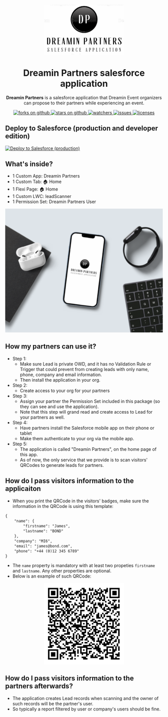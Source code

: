 <div align="center">
  <img src="docs/dreaminpartnersapp-icon.png" width="256" alt="Dreamin Partners logo" />
  <h1>
    Dreamin Partners salesforce application
  </h1>
  <p>
    <b>Dreamin Partners</b> is a salesforce application that Dreamin Event organizers can propose to their partners while experiencing an event.
  </p>
  <a href="https://github.com/VinceFINET/DreaminPartners/network/members">
    <img alt="forks on github" src="https://img.shields.io/github/forks/VinceFINET/DreaminPartners?style=flat-square&logoColor=blue">
  </a>
  <a href="https://github.com/VinceFINET/DreaminPartners/stargazers">
    <img alt="stars on github" src="https://img.shields.io/github/stars/VinceFINET/DreaminPartners?style=flat-square">
  </a>
  <a href="https://github.com/VinceFINET/DreaminPartners/watchers">
    <img alt="watchers" src="https://img.shields.io/github/watchers/VinceFINET/DreaminPartners?style=flat-square">
  </a>
  <a href="https://github.com/VinceFINET/DreaminPartners/issues">
    <img alt="issues" src="https://img.shields.io/github/issues-raw/VinceFINET/DreaminPartners?style=flat-square">
  </a>
  <a href="https://opensource.org/licenses/MIT">
    <img alt="licenses" src="https://img.shields.io/badge/License-MIT-yellow.svg">
  </a>
</div>

## Deploy to Salesforce (production and developer edition)

<a href="https://githubsfdeploy.herokuapp.com/app/githubdeploy/VinceFINET/DreaminPartners?ref=main">
  <img alt="Deploy to Salesforce (production)" src="https://raw.githubusercontent.com/afawcett/githubsfdeploy/master/deploy.png">
</a>

## What's inside?

- 1 Custom App: Dreamin Partners
- 1 Custom Tab: 🏠 Home
- 1 Flexi Page: 🏠 Home
- 1 Custom LWC: leadScanner
- 1 Permission Set: Dreamin Partners User

<div align="center">
  <img src="./docs/dreaminpartnersapp-illustration.png" width="512" alt="Dreamin Partners illustration" />
</div>

## How my partners can use it?

- Step 1:
  - Make sure Lead is private OWD, and it has no Validation Rule or Trigger that could prevent from creating leads with only name, phone, company and email information.
  - Then install the application in your org.
- Step 2:
  - Create access to your org for your partners
- Step 3:
  - Assign your partner the Permission Set included in this package (so they can see and use the application).
  - Note that this step will grand read and create access to Lead for your partners as well.
- Step 4:
  - Have partners install the Salesforce mobile app on their phone or tablet
  - Make them authenticate to your org via the mobile app.
- Step 5:
  - The application is called "Dreamin Partners", on the home page of this app.
  - As of now, the only service that we provide is to scan visitors' QRCodes to generate leads for partners.
 
## How do I pass visitors information to the applicaiton

- When you print the QRCode in the visitors' badges, make sure the information in the QRCode is using this template:
```
{ 
    "name": { 
        "firstname": "James", 
        "lastname": "BOND"
    }, 
    "company": "MI6", 
    "email": "james@bond.com",
    "phone": "+44 (0)12 345 6789"
}
```
- The `name` property is mandatory with at least two propeties `firstname` and `lastname`. Any other properties are optional.
- Below is an example of such QRCode:

<div align="center">
  <img src="./docs/qrcode-example.png" width="256" alt="Example of a QRCode" />
</div>

## How do I pass visitors information to the partners afterwards?

- The application creates Lead records when scanning and the owner of such records will be the partner's user.
- So typically a report filtered by user or company's users should be fine.
